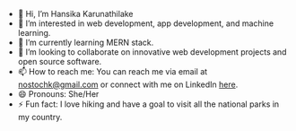 - 👋 Hi, I’m Hansika Karunathilake
- 👀 I’m interested in web development, app development, and machine learning.
- 🌱 I’m currently learning MERN stack.
- 💞️ I’m looking to collaborate on innovative web development projects and open source software.
- 📫 How to reach me: You can reach me via email at nostochk@gmail.com or connect with me on LinkedIn [here](linkedin.com/in/hansika-karunathilake-520a03218).
- 😄 Pronouns: She/Her
- ⚡ Fun fact: I love hiking and have a goal to visit all the national parks in my country.
